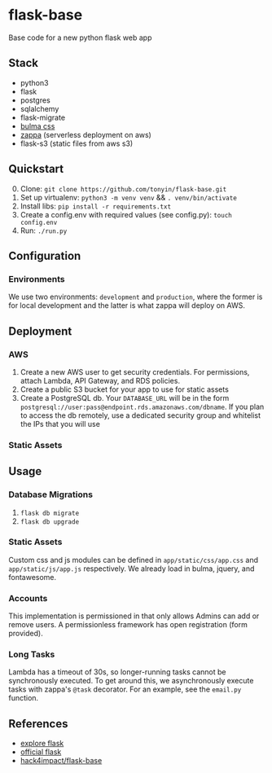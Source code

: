# flask-base

Base code for a new python flask web app

## Stack

* python3
* flask
* postgres
* sqlalchemy
* flask-migrate
* [bulma css](https://github.com/jgthms/bulma)
* [zappa](https://github.com/Miserlou/Zappa) (serverless deployment on aws)
* flask-s3 (static files from aws s3)

## Quickstart

0. Clone: `git clone https://github.com/tonyin/flask-base.git`
1. Set up virtualenv: `python3 -m venv venv` && `. venv/bin/activate`
2. Install libs: `pip install -r requirements.txt`
3. Create a config.env with required values (see config.py): `touch config.env`
4. Run: `./run.py`

## Configuration

### Environments

We use two environments: `development` and `production`, where the former is for local development and the latter is what zappa will deploy on AWS.

## Deployment

### AWS

1. Create a new AWS user to get security credentials. For permissions, attach Lambda, API Gateway, and RDS policies.
2. Create a public S3 bucket for your app to use for static assets
3. Create a PostgreSQL db. Your `DATABASE_URL` will be in the form `postgresql://user:pass@endpoint.rds.amazonaws.com/dbname`. If you plan to access the db remotely, use a dedicated security group and whitelist the IPs that you will use

### Static Assets

## Usage

### Database Migrations

1. `flask db migrate`
2. `flask db upgrade`

### Static Assets

Custom css and js modules can be defined in `app/static/css/app.css` and `app/static/js/app.js` respectively. We already load in bulma, jquery, and fontawesome.

### Accounts

This implementation is permissioned in that only allows Admins can add or remove users. A permissionless framework has open registration (form provided).

### Long Tasks

Lambda has a timeout of 30s, so longer-running tasks cannot be synchronously executed. To get around this, we asynchronously execute tasks with zappa's `@task` decorator. For an example, see the `email.py` function.

## References

* [explore flask](https://exploreflask.com/en/latest/index.html)
* [official flask](http://flask.pocoo.org/)
* [hack4impact/flask-base](https://github.com/hack4impact/flask-base)
